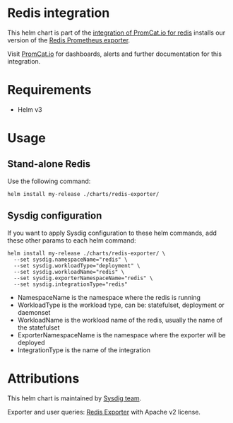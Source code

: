 # Redis integration
This helm chart is part of the [integration of PromCat.io for redis](https://promcat.io/apps/redis) installs our version of the [Redis Prometheus exporter](https://github.com/oliver006/redis_exporter).

Visit [PromCat.io](https://promcat.io/apps/redis) for dashboards, alerts and further documentation for this integration. 

# Requirements
* Helm v3

# Usage
## Stand-alone Redis
Use the following command:
```
helm install my-release ./charts/redis-exporter/
```

## Sysdig configuration

If you want to apply Sysdig configuration to these helm commands, add these other params to each helm command:

```
helm install my-release ./charts/redis-exporter/ \
  --set sysdig.namespaceName="redis" \
  --set sysdig.workloadType="deployment" \
  --set sysdig.workloadName="redis" \
  --set sysdig.exporterNamespaceName="redis" \
  --set sysdig.integrationType="redis"
```

- NamespaceName is the namespace where the redis is running
- WorkloadType is the workload type, can be: statefulset, deployment or daemonset
- WorkloadName is the workload name of the redis, usually the name of the statefulset
- ExporterNamespaceName is the namespace where the exporter will be deployed
- IntegrationType is the name of the integration

# Attributions
This helm chart is maintained by [Sysdig team](https://sysdig.com/).

Exporter and user queries: [Redis Exporter](https://github.com/oliver006/redis_exporter) with Apache v2 license. 
